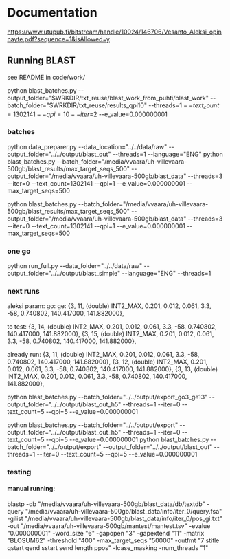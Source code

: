 # Documentation

https://www.utupub.fi/bitstream/handle/10024/146706/Vesanto_Aleksi_opinnayte.pdf?sequence=1&isAllowed=y

## Running BLAST

see README in code/work/

python blast_batches.py --output_folder="$WRKDIR/txt_reuse/blast_work_from_puhti/blast_work" --batch_folder="$WRKDIR/txt_reuse/results_qpi10" --threads=$1 --text_count=1302141 --qpi=10 --iter=$2 --e_value=0.000000001

### batches

python data_preparer.py --data_location="../../data/raw" --output_folder="../../output/blast_out" --threads=1 --language="ENG"
python blast_batches.py --batch_folder="/media/vvaara/uh-villevaara-500gb/blast_results/max_target_seqs_500" --output_folder="/media/vvaara/uh-villevaara-500gb/blast_data" --threads=3 --iter=0 --text_count=1302141 --qpi=1 --e_value=0.000000001 --max_target_seqs=500

python blast_batches.py --batch_folder="/media/vvaara/uh-villevaara-500gb/blast_results/max_target_seqs_500" --output_folder="/media/vvaara/uh-villevaara-500gb/blast_data" --threads=3 --iter=0 --text_count=1302141 --qpi=1 --e_value=0.000000001 --max_target_seqs=500

### one go

python run_full.py --data_folder="../../data/raw" --output_folder="../../output/blast_simple" --language="ENG" --threads=1

### next runs

aleksi param:
go: ge:
{3, 11, (double) INT2_MAX, 0.201, 0.012, 0.061, 3.3, -58, 0.740802, 140.417000, 141.882000},

to test:
{3, 14, (double) INT2_MAX, 0.201, 0.012, 0.061, 3.3, -58, 0.740802, 140.417000, 141.882000},
{3, 15, (double) INT2_MAX, 0.201, 0.012, 0.061, 3.3, -58, 0.740802, 140.417000, 141.882000},

already run:
{3, 11, (double) INT2_MAX, 0.201, 0.012, 0.061, 3.3, -58, 0.740802, 140.417000, 141.882000},
{3, 12, (double) INT2_MAX, 0.201, 0.012, 0.061, 3.3, -58, 0.740802, 140.417000, 141.882000},
{3, 13, (double) INT2_MAX, 0.201, 0.012, 0.061, 3.3, -58, 0.740802, 140.417000, 141.882000},

python blast_batches.py --batch_folder="../../output/export_go3_ge13" --output_folder="../../output/blast_out_h5" --threads=1 --iter=0 --text_count=5 --qpi=5 --e_value=0.000000001

python blast_batches.py --batch_folder="../../output/export" --output_folder="../../output/blast_out_h5" --threads=1 --iter=0 --text_count=5 --qpi=5 --e_value=0.000000001
python blast_batches.py --batch_folder="../../output/export" --output_folder="../../output/blast_out" --threads=1 --iter=0 --text_count=5 --qpi=5 --e_value=0.000000001

### testing

#### manual running:

blastp -db "/media/vvaara/uh-villevaara-500gb/blast_data/db/textdb" -query "/media/vvaara/uh-villevaara-500gb/blast_data/info/iter_0/query.fsa" -gilist "/media/vvaara/uh-villevaara-500gb/blast_data/info/iter_0/pos_gi.txt" -out "/media/vvaara/uh-villevaara-500gb/mantest/mantest.tsv" -evalue "0.000000001" -word_size "6" -gapopen "3" -gapextend "11" -matrix "BLOSUM62" -threshold "400" -max_target_seqs "50000" -outfmt "7 stitle qstart qend sstart send length ppos" -lcase_masking -num_threads "1"
